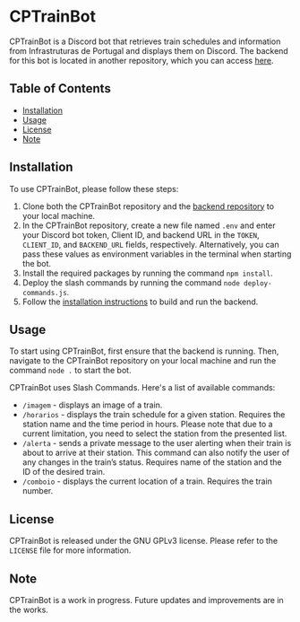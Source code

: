 # CPTrainBot

CPTrainBot is a Discord bot that retrieves train schedules and information from Infrastruturas de Portugal and displays them on Discord.
The backend for this bot is located in another repository, which you can access [here](https://github.com/zadoke/CPTrainBot-backend).

## Table of Contents

- [Installation](#installation)
- [Usage](#usage)
- [License](#license)
- [Note](#note)

## Installation
To use CPTrainBot, please follow these steps:

1. Clone both the CPTrainBot repository and the [backend repository](https://github.com/zadoke/CPTrainBot-backend) to your local machine.
2. In the CPTrainBot repository, create a new file named `.env` and enter your Discord bot token, Client ID, and backend URL in the `TOKEN`, `CLIENT_ID`, and `BACKEND_URL` fields, respectively. Alternatively, you can pass these values as environment variables in the terminal when starting the bot.
3. Install the required packages by running the command `npm install`.
4. Deploy the slash commands by running the command `node deploy-commands.js`.
5. Follow the [installation instructions](https://github.com/zadoke/CPTrainBot-backend#installation) to build and run the backend.

## Usage

To start using CPTrainBot, first ensure that the backend is running. Then, navigate to the CPTrainBot repository on your local machine and run the command `node .` to start the bot.

CPTrainBot uses Slash Commands. Here's a list of available commands:

- `/imagem` - displays an image of a train.
- `/horarios` - displays the train schedule for a given station. Requires the station name and the time period in hours. Please note that due to a current limitation, you need to select the station from the presented list.
- `/alerta` - sends a private message to the user alerting when their train is about to arrive at their station. This command can also notify the user of any changes in the train’s status. Requires name of the station and the ID of the desired train.
- `/comboio` - displays the current location of a train. Requires the train number.

## License

CPTrainBot is released under the GNU GPLv3 license. Please refer to the `LICENSE` file for more information.

## Note

CPTrainBot is a work in progress. Future updates and improvements are in the works.
